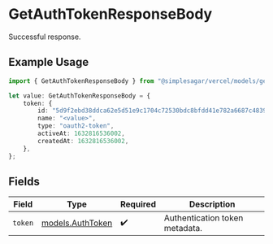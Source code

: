 # GetAuthTokenResponseBody

Successful response.

## Example Usage

```typescript
import { GetAuthTokenResponseBody } from "@simplesagar/vercel/models/getauthtokenop.js";

let value: GetAuthTokenResponseBody = {
    token: {
        id: "5d9f2ebd38ddca62e5d51e9c1704c72530bdc8bfdd41e782a6687c48399e8391",
        name: "<value>",
        type: "oauth2-token",
        activeAt: 1632816536002,
        createdAt: 1632816536002,
    },
};
```

## Fields

| Field                                      | Type                                       | Required                                   | Description                                |
| ------------------------------------------ | ------------------------------------------ | ------------------------------------------ | ------------------------------------------ |
| `token`                                    | [models.AuthToken](../models/authtoken.md) | :heavy_check_mark:                         | Authentication token metadata.             |